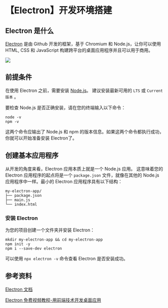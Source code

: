 
# 【Electron】开发环境搭建

## Electron 是什么

[Electron](https://www.electronjs.org/) 是由 Github 开发的框架，基于 Chromium 和 Node.js，让你可以使用 HTML, CSS 和 JavaScript 构建跨平台的桌面应用程序并且可以用于商用。

![](https://binaryCodeSequence.github.io/post-images/1610885374381.jpg)


## 前提条件

在使用 Electron 之前，需要安装 [Node.js](https://nodejs.org/en/download/)。 建议安装最新可用的 `LTS` 或 `Current 版本` 。

要检查 Node.js 是否正确安装，请在您的终端输入以下命令：

```
node -v
npm -v
```
这两个命令应输出了 Node.js 和 npm 的版本信息。如果这两个命令都执行成功，你就可以开始准备安装 Electron了。

## 创建基本应用程序

从开发的角度来看，Electron 应用本质上就是一个 Node.js 应用。 这意味着您的 Electron 应用程序的起点将是一个 `package.json` 文件，就像在其他的 Node.js 应用程序中一样。最小的 Electron 应用程序具有以下结构：

```
my-electron-app/
├── package.json
├── main.js
└── index.html
```

### 安装 Electron

为您的项目创建一个文件夹并安装 Electron：

```
mkdir my-electron-app && cd my-electron-app
npm init -y
npm i --save-dev electron
```
可以使用 `npx electron -v` 命令查看 Electron 是否安装成功。



## 参考资料

[Electron 文档](https://www.electronjs.org/docs/tutorial/quick-start#%E5%BF%AB%E9%80%9F%E5%85%A5%E9%97%A8)

[Electron 免费视频教程-用前端技术开发桌面应用](http://jspang.com/detailed?id=62)
